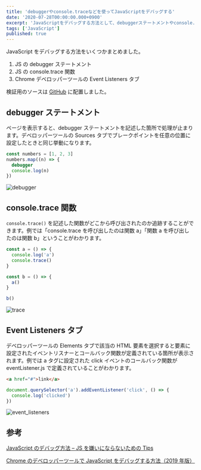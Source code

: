 ```yaml
---
title: 'debuggerやconsole.traceなどを使ってJavaScriptをデバッグする'
date: '2020-07-28T00:00:00.000+0900'
excerpt: 'JavaScriptをデバッグする方法として、debuggerステートメントやconsole.trace関数、Chromeデベロッパーツールの活用方法を解説しました。'
tags: ['JavaScript']
published: true
---
```


JavaScript をデバッグする方法をいくつかまとめました。

1. JS の debugger ステートメント
1. JS の console.trace 関数
1. Chrome デベロッパーツールの Event Listeners タブ

検証用のソースは [GitHub](https://github.com/krabben16/sandbox-js-debug) に配置しました。

## debugger ステートメント

ページを表示すると、debugger ステートメントを記述した箇所で処理が止まります。デベロッパーツールの Sources タブでブレークポイントを任意の位置に設定したときと同じ挙動になります。

```js
const numbers = [1, 2, 3]
numbers.map((n) => {
  debugger
  console.log(n)
})
```

![debugger](https://gyazo.com/e29db4bd1c3f35159d16a5294ba8dbc9.png)

## console.trace 関数

`console.trace()` を記述した関数がどこから呼び出されたのか追跡することができます。例では「console.trace を呼び出したのは関数 a」「関数 a を呼び出したのは関数 b」ということがわかります。

```js
const a = () => {
  console.log('a')
  console.trace()
}

const b = () => {
  a()
}

b()
```

![trace](https://gyazo.com/650f0d3cc324b0b0431e94dd2a6779a0.png)

## Event Listeners タブ

デベロッパーツールの Elements タブで該当の HTML 要素を選択すると要素に設定されたイベントリスナーとコールバック関数が定義されている箇所が表示されます。例では a タグに設定された click イベントのコールバック関数が eventListener.js で定義されていることがわかります。

```html
<a href="#">link</a>
```

```js
document.querySelector('a').addEventListener('click', () => {
  console.log('clicked')
})
```

![event_listeners](https://gyazo.com/d4927e80308806952a05f9f1ef82fba9.png)

## 参考

[JavaScript のデバッグ方法 – JS を嫌いにならないための Tips](https://postd.cc/how-to-not-hate-javascript-tips-from-the-frontline/)

[Chrome のデベロッパーツールで JavaScript をデバッグする方法（2019 年版）](https://ics.media/entry/190517/)
